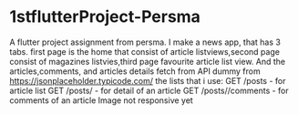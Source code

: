 # 1stflutterProject-Persma
A flutter project assignment from persma. I make a news app, that has 3 tabs. first page is the home that consist of article listviews,second page consist of magazines listvies,third page favourite article list view.
And the articles,comments, and articles details fetch from API dummy from https://jsonplaceholder.typicode.com/
the lists that i use:
GET /posts - for article list
GET /posts/<id> - for detail of an article
GET /posts/<id>/comments - for comments of an article
Image not responsive yet
